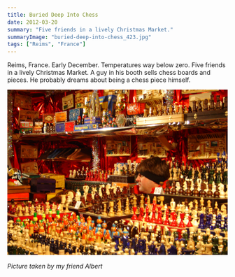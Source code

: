 ```yaml
---
title: Buried Deep Into Chess
date: 2012-03-20
summary: "Five friends in a lively Christmas Market."
summaryImage: "buried-deep-into-chess_423.jpg"
tags: ["Reims", "France"]
---
```


Reims, France. Early December. Temperatures way below zero. Five friends in a lively Christmas Market. A guy in his booth sells chess boards and pieces. He probably dreams about being a chess piece himself.

![](buried-deep-into-chess_423.jpg)

_Picture taken by my friend Albert_